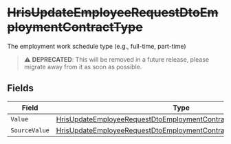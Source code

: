 # ~~HrisUpdateEmployeeRequestDtoEmploymentContractType~~

The employment work schedule type (e.g., full-time, part-time)

> :warning: **DEPRECATED**: This will be removed in a future release, please migrate away from it as soon as possible.


## Fields

| Field                                                                                                                                                               | Type                                                                                                                                                                | Required                                                                                                                                                            | Description                                                                                                                                                         |
| ------------------------------------------------------------------------------------------------------------------------------------------------------------------- | ------------------------------------------------------------------------------------------------------------------------------------------------------------------- | ------------------------------------------------------------------------------------------------------------------------------------------------------------------- | ------------------------------------------------------------------------------------------------------------------------------------------------------------------- |
| `Value`                                                                                                                                                             | [HrisUpdateEmployeeRequestDtoEmploymentContractTypeValue](../../Models/Components/HrisUpdateEmployeeRequestDtoEmploymentContractTypeValue.md)                       | :heavy_minus_sign:                                                                                                                                                  | N/A                                                                                                                                                                 |
| `SourceValue`                                                                                                                                                       | [HrisUpdateEmployeeRequestDtoEmploymentContractTypeSourceValueUnion](../../Models/Components/HrisUpdateEmployeeRequestDtoEmploymentContractTypeSourceValueUnion.md) | :heavy_minus_sign:                                                                                                                                                  | N/A                                                                                                                                                                 |